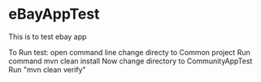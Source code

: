 # eBayAppTest
This is to test ebay app 

To Run test:
open command line
change directy to Common project
Run command mvn clean install
Now change directory to CommunityAppTest
Run "mvn clean verify"

